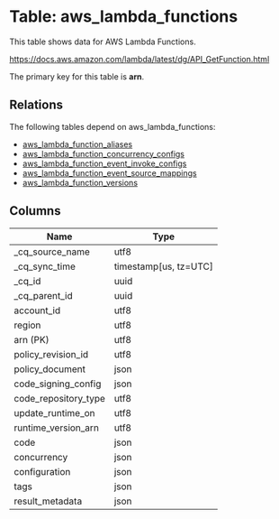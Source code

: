 # Table: aws_lambda_functions

This table shows data for AWS Lambda Functions.

https://docs.aws.amazon.com/lambda/latest/dg/API_GetFunction.html

The primary key for this table is **arn**.

## Relations

The following tables depend on aws_lambda_functions:
  - [aws_lambda_function_aliases](aws_lambda_function_aliases)
  - [aws_lambda_function_concurrency_configs](aws_lambda_function_concurrency_configs)
  - [aws_lambda_function_event_invoke_configs](aws_lambda_function_event_invoke_configs)
  - [aws_lambda_function_event_source_mappings](aws_lambda_function_event_source_mappings)
  - [aws_lambda_function_versions](aws_lambda_function_versions)

## Columns

| Name          | Type          |
| ------------- | ------------- |
|_cq_source_name|utf8|
|_cq_sync_time|timestamp[us, tz=UTC]|
|_cq_id|uuid|
|_cq_parent_id|uuid|
|account_id|utf8|
|region|utf8|
|arn (PK)|utf8|
|policy_revision_id|utf8|
|policy_document|json|
|code_signing_config|json|
|code_repository_type|utf8|
|update_runtime_on|utf8|
|runtime_version_arn|utf8|
|code|json|
|concurrency|json|
|configuration|json|
|tags|json|
|result_metadata|json|